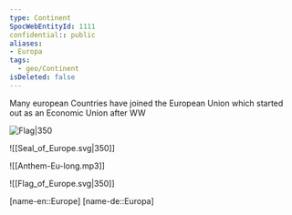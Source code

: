 ```yaml
---
type: Continent
SpocWebEntityId: 1111
confidential:: public
aliases: 
- Europa
tags:
  - geo/Continent
isDeleted: false
---
```


Many european Countries have joined the European Union which started out as an Economic Union 
after WW

![Flag|350](https://upload.wikimedia.org/wikipedia/commons/b/b7/Flag_of_Europe.svg)

![[Seal_of_Europe.svg|350]]

![[Anthem-Eu-long.mp3]]

![[Flag_of_Europe.svg|350]]

[name-en::Europe]
[name-de::Europa]

